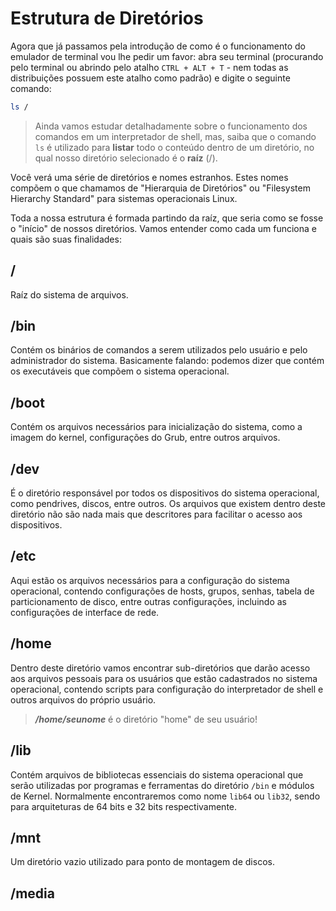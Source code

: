 # Estrutura de Diretórios

Agora que já passamos pela introdução de como é o funcionamento do emulador de terminal vou lhe pedir um favor: abra seu terminal (procurando pelo terminal ou abrindo pelo atalho `CTRL + ALT + T` - nem todas as distribuições possuem este atalho como padrão) e digite o seguinte comando:
```sh
ls /
```
> Ainda vamos estudar detalhadamente sobre o funcionamento dos comandos em um interpretador de shell, mas, saiba que o comando `ls` é utilizado para **listar** todo o conteúdo dentro de um diretório, no qual nosso diretório selecionado é o **raíz** (/).

Você verá uma série de diretórios e nomes estranhos. Estes nomes compõem o que chamamos de "Hierarquia de Diretórios" ou "Filesystem Hierarchy Standard" para sistemas operacionais Linux. 

Toda a nossa estrutura é formada partindo da raíz, que seria como se fosse o "início" de nossos diretórios. Vamos entender como cada um funciona e quais são suas finalidades:

## /

Raíz do sistema de arquivos.

## /bin

Contém os binários de comandos a serem utilizados pelo usuário e pelo administrador do sistema. Basicamente falando: podemos dizer que contém os executáveis que compõem o sistema operacional.

## /boot

Contém os arquivos necessários para inicialização do sistema, como a imagem do kernel, configurações do Grub, entre outros arquivos.

## /dev

É o diretório responsável por todos os dispositivos do sistema operacional, como pendrives, discos, entre outros. Os arquivos que existem dentro deste diretório não são nada mais que descritores para facilitar o acesso aos dispositivos.

## /etc 

Aqui estão os arquivos necessários para a configuração do sistema operacional, contendo configurações de hosts, grupos, senhas, tabela de particionamento de disco, entre outras configurações, incluindo as configurações de interface de rede.

## /home

Dentro deste diretório vamos encontrar sub-diretórios que darão acesso aos arquivos pessoais para os usuários que estão cadastrados no sistema operacional, contendo scripts para configuração do interpretador de shell e outros arquivos do próprio usuário. 
> ***/home/seunome*** é o diretório "home" de seu usuário!

## /lib

Contém arquivos de bibliotecas essenciais do sistema operacional que serão utilizadas por programas e ferramentas do diretório ```/bin``` e módulos de Kernel. Normalmente encontraremos como nome ```lib64``` ou ```lib32```, sendo para arquiteturas de  64 bits e 32 bits respectivamente.

## /mnt

Um diretório vazio utilizado para ponto de montagem de discos.

## /media

